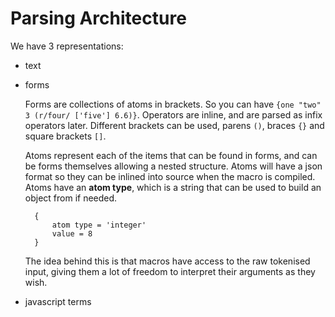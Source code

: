 # Parsing Architecture

We have 3 representations:

* text
* forms

    Forms are collections of atoms in brackets. So you can have `{one "two" 3 (r/four/ ['five'] 6.6)}`. Operators are inline, and are parsed as infix operators later. Different brackets can be used, parens `()`, braces `{}` and square brackets `[]`.

    Atoms represent each of the items that can be found in forms, and can be forms themselves allowing a nested structure. Atoms will have a json format so they can be inlined into source when the macro is compiled. Atoms have an **atom type**, which is a string that can be used to build an object from if needed.
    
        {
            atom type = 'integer'
            value = 8
        }

    The idea behind this is that macros have access to the raw tokenised input, giving them a lot of freedom to interpret their arguments as they wish.

* javascript terms